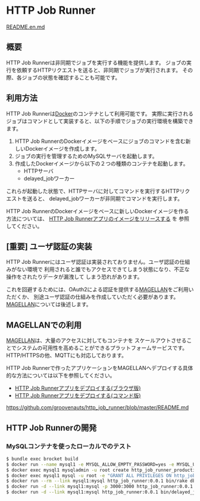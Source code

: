 # HTTP Job Runner

[README.en.md](./README.en.md)

## 概要

HTTP Job Runnerは非同期でジョブを実行する機能を提供します。
ジョブの実行を依頼するHTTPリクエストを送ると、非同期でジョブが実行されます。
その際、各ジョブの状態を確認することも可能です。

## 利用方法

HTTP Job Runnerは[Docker](https://www.docker.com/)のコンテナとして利用可能です。
実際に実行されるジョブはコマンドとして実装すると、以下の手順でジョブの実行環境を構築できます。

1. HTTP Job RunnerのDockerイメージをベースにジョブのコマンドを含む新しいDockerイメージを作成します。
2. ジョブの実行を管理するためのMySQLサーバを起動します。
3. 作成したDockerイメージから以下の２つの種類のコンテナを起動します。
    - HTTPサーバ
    - delayed_jobワーカー

これらが起動した状態で、HTTPサーバに対してコマンドを実行するHTTPリクエストを送ると、
delayed_jobワーカーが非同期でコマンドを実行します。

HTTP Job RunnerのDockerイメージをベースに新しいDockerイメージを作る方法については、
[HTTP Job Runnerアプリのイメージをリリースする](../doc/release_app_image.ja.md) を
参照してください。


## [重要] ユーザ認証の実装

HTTP Job Runnerにはユーザ認証は実装されておりません。ユーザ認証の仕組みがない環境で
利用されると誰でもアクセスできてしまう状態になり、不正な操作をされたりデータが漏洩して
しまう恐れがあります。

これを回避するためには、OAuth2による認証を提供する[MAGELLAN](http://www.magellanic-clouds.com/)をご利用いただくか、
別途ユーザ認証の仕組みを作成していただく必要があります。[MAGELLAN](http://www.magellanic-clouds.com/)については後述します。

## MAGELLANでの利用

[MAGELLAN](http://www.magellanic-clouds.com/)は、大量のアクセスに対してもコンテナを
スケールアウトさせることでシステムの可用性を高めることができるプラットフォームサービスです。
HTTP/HTTPSの他、MQTTにも対応しております。

HTTP Job Runnerで作ったアプリケーションをMAGELLANへデプロイする具体的な方法については以下を参照してください。

- [HTTP Job Runnerアプリをデプロイする(ブラウザ版)](doc/deploy_to_magellan_with_browser.ja.md)
- [HTTP Job Runnerアプリをデプロイする(コマンド版)](doc/deploy_to_magellan_with_command.ja.md)

https://github.com/groovenauts/http_job_runner/blob/master/README.md



## HTTP Job Runnerの開発

### MySQLコンテナを使ったローカルでのテスト

```bash
$ bundle exec brocket build
$ docker run --name mysql1 -e MYSQL_ALLOW_EMPTY_PASSWORD=yes -e MYSQL_USER=app1 -e MYSQL_PASSWORD=password -d mysql:latest
$ docker exec mysql1 mysqladmin -u root create http_job_runner_production
$ docker exec mysql1 mysql -u root -e "GRANT ALL PRIVILEGES ON http_job_runner_production.* TO  'app1'@'%';"
$ docker run --rm --link mysql1:mysql http_job_runner:0.0.1 bin/rake db:migrate
$ docker run -d --link mysql1:mysql -p 3000:3000 http_job_runner:0.0.1 bin/rails server --bind=0.0.0.0 --port 3000
$ docker run -d --link mysql1:mysql http_job_runner:0.0.1 bin/delayed_job run
```

